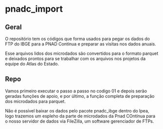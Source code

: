 # pnadc_import

## Geral

O repositório tem os códigos que forma usados para pegar os dados do 
FTP do IBGE para a PNAD Contínua e preparar as visitas nos dados anuais.

Esse arquivos lidos dos microdados são convertidos para o formato parquet e
deixados prontos para se trabalhar com os arquivos nos projetos da equipe do
Atlas do Estado.


## Repo

Vamos primeiro executar o passo a passo no codigo 01 e depois serão geradas
funções de apoio, e por último, a função completa de preparação dos microdados
para parquet.

Não é possível baixar os dados pelo pacote pnadc_ibge dentro do Ipea, logo 
trazemos um espleho da parte de microdados da Pnad COntínua para o nosso 
servidor de dados via FileZilla, um software gerenciador de FTPs.



